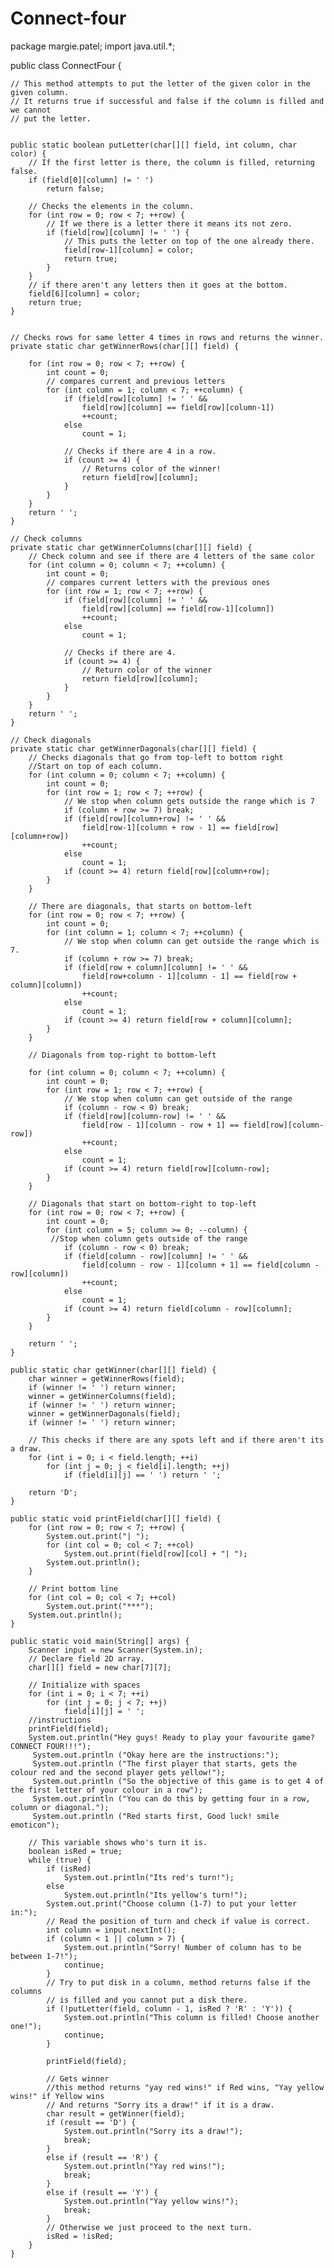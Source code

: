 # Connect-four
package margie.patel;
import java.util.*;

public class ConnectFour {

	// This method attempts to put the letter of the given color in the given column.
    // It returns true if successful and false if the column is filled and we cannot 
    // put the letter.
   

	public static boolean putLetter(char[][] field, int column, char color) {
        // If the first letter is there, the column is filled, returning false.
        if (field[0][column] != ' ')
            return false;

        // Checks the elements in the column.
        for (int row = 0; row < 7; ++row) {
            // If we there is a letter there it means its not zero.
            if (field[row][column] != ' ') {
                // This puts the letter on top of the one already there.
                field[row-1][column] = color;
                return true;
            }
        }
        // if there aren't any letters then it goes at the bottom.
        field[6][column] = color;
        return true;
    }


    // Checks rows for same letter 4 times in rows and returns the winner. 
    private static char getWinnerRows(char[][] field) {

        for (int row = 0; row < 7; ++row) {
            int count = 0;
            // compares current and previous letters
            for (int column = 1; column < 7; ++column) {
                if (field[row][column] != ' ' &&
                    field[row][column] == field[row][column-1])
                    ++count;
                else
                    count = 1;

                // Checks if there are 4 in a row.
                if (count >= 4) {
                    // Returns color of the winner!
                    return field[row][column];
                }
            }
        }
        return ' ';
    }

    // Check columns
    private static char getWinnerColumns(char[][] field) {
        // Check column and see if there are 4 letters of the same color
        for (int column = 0; column < 7; ++column) {
            int count = 0;
            // compares current letters with the previous ones 
            for (int row = 1; row < 7; ++row) {
                if (field[row][column] != ' ' &&
                    field[row][column] == field[row-1][column])
                    ++count;
                else
                    count = 1;

                // Checks if there are 4.
                if (count >= 4) {
                    // Return color of the winner
                    return field[row][column];
                }
            }
        }
        return ' ';
    }

    // Check diagonals
    private static char getWinnerDagonals(char[][] field) {
        // Checks diagonals that go from top-left to bottom right
    	//Start on top of each column.
        for (int column = 0; column < 7; ++column) {
            int count = 0;
            for (int row = 1; row < 7; ++row) { 
                // We stop when column gets outside the range which is 7
                if (column + row >= 7) break;
                if (field[row][column+row] != ' ' &&
                    field[row-1][column + row - 1] == field[row][column+row])
                    ++count;
                else
                    count = 1;
                if (count >= 4) return field[row][column+row];
            }
        }

        // There are diagonals, that starts on bottom-left
        for (int row = 0; row < 7; ++row) {
            int count = 0;
            for (int column = 1; column < 7; ++column) {
                // We stop when column can get outside the range which is 7.
                if (column + row >= 7) break;
                if (field[row + column][column] != ' ' &&
                    field[row+column - 1][column - 1] == field[row + column][column])
                    ++count;
                else
                    count = 1;
                if (count >= 4) return field[row + column][column];
            }
        }

        // Diagonals from top-right to bottom-left
  
        for (int column = 0; column < 7; ++column) {
            int count = 0;
            for (int row = 1; row < 7; ++row) {
                // We stop when column can get outside of the range
                if (column - row < 0) break;
                if (field[row][column-row] != ' ' &&
                    field[row - 1][column - row + 1] == field[row][column-row])
                    ++count;
                else
                    count = 1;
                if (count >= 4) return field[row][column-row];
            }
        }

        // Diagonals that start on bottom-right to top-left
        for (int row = 0; row < 7; ++row) {
            int count = 0;
            for (int column = 5; column >= 0; --column) {
             //Stop when column gets outside of the range
                if (column - row < 0) break;
                if (field[column - row][column] != ' ' &&
                    field[column - row - 1][column + 1] == field[column - row][column])
                    ++count;
                else
                    count = 1;
                if (count >= 4) return field[column - row][column];
            }
        }

        return ' ';
    }

    public static char getWinner(char[][] field) {
        char winner = getWinnerRows(field);
        if (winner != ' ') return winner;
        winner = getWinnerColumns(field);
        if (winner != ' ') return winner;
        winner = getWinnerDagonals(field);
        if (winner != ' ') return winner;

        // This checks if there are any spots left and if there aren't its a draw.
        for (int i = 0; i < field.length; ++i)
            for (int j = 0; j < field[i].length; ++j)
                if (field[i][j] == ' ') return ' ';

        return 'D';
    }

    public static void printField(char[][] field) {
        for (int row = 0; row < 7; ++row) {
            System.out.print("| ");
            for (int col = 0; col < 7; ++col)
                System.out.print(field[row][col] + "| ");
            System.out.println();
        }

        // Print bottom line
        for (int col = 0; col < 7; ++col)
            System.out.print("***");
        System.out.println();
    }

    public static void main(String[] args) {
        Scanner input = new Scanner(System.in);
        // Declare field 2D array.
        char[][] field = new char[7][7];

        // Initialize with spaces
        for (int i = 0; i < 7; ++i)
            for (int j = 0; j < 7; ++j)
                field[i][j] = ' ';
        //instructions 
        printField(field);
        System.out.println("Hey guys! Ready to play your favourite game? CONNECT FOUR!!!");
		 System.out.println ("Okay here are the instructions:");
		 System.out.println ("The first player that starts, gets the colour red and the second player gets yellow!");
		 System.out.println ("So the objective of this game is to get 4 of the first letter of your colour in a row");
		 System.out.println ("You can do this by getting four in a row, column or diagonal.");
		 System.out.println ("Red starts first, Good luck! smile emoticon");
	
        // This variable shows who's turn it is.
        boolean isRed = true;
        while (true) {
            if (isRed)
                System.out.println("Its red's turn!");            
            else 
                System.out.println("Its yellow's turn!");
            System.out.print("Choose column (1-7) to put your letter in:");
            // Read the position of turn and check if value is correct.
            int column = input.nextInt();
            if (column < 1 || column > 7) {
                System.out.println("Sorry! Number of column has to be between 1-7!");
                continue;
            }
            // Try to put disk in a column, method returns false if the columns
            // is filled and you cannot put a disk there.
            if (!putLetter(field, column - 1, isRed ? 'R' : 'Y')) {
                System.out.println("This column is filled! Choose another one!");
                continue;
            }

            printField(field);

            // Gets winner
            //this method returns "yay red wins!" if Red wins, "Yay yellow wins!" if Yellow wins
            // And returns "Sorry its a draw!" if it is a draw.
            char result = getWinner(field);
            if (result == 'D') {
                System.out.println("Sorry its a draw!");
                break;
            }
            else if (result == 'R') {
                System.out.println("Yay red wins!");
                break;
            }
            else if (result == 'Y') {
                System.out.println("Yay yellow wins!");
                break;
            }
            // Otherwise we just proceed to the next turn.
            isRed = !isRed;
        }
    }

